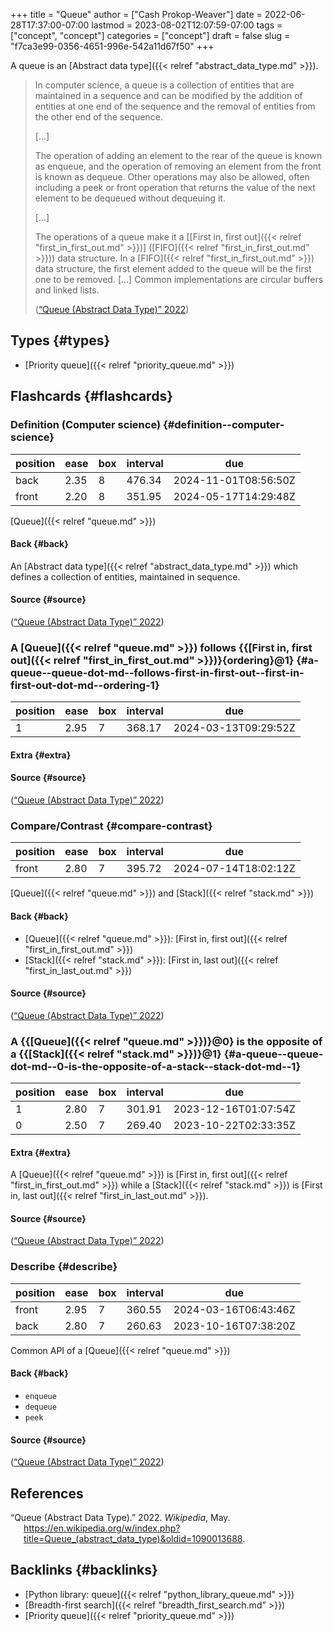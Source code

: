 +++
title = "Queue"
author = ["Cash Prokop-Weaver"]
date = 2022-06-28T17:37:00-07:00
lastmod = 2023-08-02T12:07:59-07:00
tags = ["concept", "concept"]
categories = ["concept"]
draft = false
slug = "f7ca3e99-0356-4651-996e-542a11d67f50"
+++

A queue is an [Abstract data type]({{< relref "abstract_data_type.md" >}}).

> In computer science, a queue is a collection of entities that are maintained in a sequence and can be modified by the addition of entities at one end of the sequence and the removal of entities from the other end of the sequence.
>
> [...]
>
> The operation of adding an element to the rear of the queue is known as enqueue, and the operation of removing an element from the front is known as dequeue. Other operations may also be allowed, often including a peek or front operation that returns the value of the next element to be dequeued without dequeuing it.
>
> [...]
>
> The operations of a queue make it a [[First in, first out]({{< relref "first_in_first_out.md" >}})] ([FIFO]({{< relref "first_in_first_out.md" >}})) data structure. In a [FIFO]({{< relref "first_in_first_out.md" >}}) data structure, the first element added to the queue will be the first one to be removed. [...] Common implementations are circular buffers and linked lists.
>
> (<a href="#citeproc_bib_item_1">“Queue (Abstract Data Type)” 2022</a>)


## Types {#types}

-   [Priority queue]({{< relref "priority_queue.md" >}})


## Flashcards {#flashcards}


### Definition (Computer science) {#definition--computer-science}

| position | ease | box | interval | due                  |
|----------|------|-----|----------|----------------------|
| back     | 2.35 | 8   | 476.34   | 2024-11-01T08:56:50Z |
| front    | 2.20 | 8   | 351.95   | 2024-05-17T14:29:48Z |

[Queue]({{< relref "queue.md" >}})


#### Back {#back}

An [Abstract data type]({{< relref "abstract_data_type.md" >}}) which defines a collection of entities, maintained in sequence.


#### Source {#source}

(<a href="#citeproc_bib_item_1">“Queue (Abstract Data Type)” 2022</a>)


### A [Queue]({{< relref "queue.md" >}}) follows {{[First in, first out]({{< relref "first_in_first_out.md" >}})}{ordering}@1} {#a-queue--queue-dot-md--follows-first-in-first-out--first-in-first-out-dot-md--ordering-1}

| position | ease | box | interval | due                  |
|----------|------|-----|----------|----------------------|
| 1        | 2.95 | 7   | 368.17   | 2024-03-13T09:29:52Z |


#### Extra {#extra}


#### Source {#source}

(<a href="#citeproc_bib_item_1">“Queue (Abstract Data Type)” 2022</a>)


### Compare/Contrast {#compare-contrast}

| position | ease | box | interval | due                  |
|----------|------|-----|----------|----------------------|
| front    | 2.80 | 7   | 395.72   | 2024-07-14T18:02:12Z |

[Queue]({{< relref "queue.md" >}}) and [Stack]({{< relref "stack.md" >}})


#### Back {#back}

-   [Queue]({{< relref "queue.md" >}}): [First in, first out]({{< relref "first_in_first_out.md" >}})
-   [Stack]({{< relref "stack.md" >}}): [First in, last out]({{< relref "first_in_last_out.md" >}})


#### Source {#source}

(<a href="#citeproc_bib_item_1">“Queue (Abstract Data Type)” 2022</a>)


### A {{[Queue]({{< relref "queue.md" >}})}@0} is the opposite of a {{[Stack]({{< relref "stack.md" >}})}@1} {#a-queue--queue-dot-md--0-is-the-opposite-of-a-stack--stack-dot-md--1}

| position | ease | box | interval | due                  |
|----------|------|-----|----------|----------------------|
| 1        | 2.80 | 7   | 301.91   | 2023-12-16T01:07:54Z |
| 0        | 2.50 | 7   | 269.40   | 2023-10-22T02:33:35Z |


#### Extra {#extra}

A [Queue]({{< relref "queue.md" >}}) is [First in, first out]({{< relref "first_in_first_out.md" >}}) while a [Stack]({{< relref "stack.md" >}}) is [First in, last out]({{< relref "first_in_last_out.md" >}}).


#### Source {#source}

(<a href="#citeproc_bib_item_1">“Queue (Abstract Data Type)” 2022</a>)


### Describe {#describe}

| position | ease | box | interval | due                  |
|----------|------|-----|----------|----------------------|
| front    | 2.95 | 7   | 360.55   | 2024-03-16T06:43:46Z |
| back     | 2.80 | 7   | 260.63   | 2023-10-16T07:38:20Z |

Common API of a [Queue]({{< relref "queue.md" >}})


#### Back {#back}

-   `enqueue`
-   `dequeue`
-   `peek`


#### Source {#source}

(<a href="#citeproc_bib_item_1">“Queue (Abstract Data Type)” 2022</a>)

## References

<style>.csl-entry{text-indent: -1.5em; margin-left: 1.5em;}</style><div class="csl-bib-body">
  <div class="csl-entry"><a id="citeproc_bib_item_1"></a>“Queue (Abstract Data Type).” 2022. <i>Wikipedia</i>, May. <a href="https://en.wikipedia.org/w/index.php?title=Queue_(abstract_data_type)&oldid=1090013688">https://en.wikipedia.org/w/index.php?title=Queue_(abstract_data_type)&#38;oldid=1090013688</a>.</div>
</div>


## Backlinks {#backlinks}

-   [Python library: queue]({{< relref "python_library_queue.md" >}})
-   [Breadth-first search]({{< relref "breadth_first_search.md" >}})
-   [Priority queue]({{< relref "priority_queue.md" >}})
